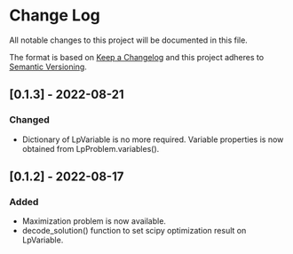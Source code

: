 # Change Log
All notable changes to this project will be documented in this file.

The format is based on [Keep a Changelog](http://keepachangelog.com/)
and this project adheres to [Semantic Versioning](http://semver.org/).

## [0.1.3] - 2022-08-21
### Changed
- Dictionary of LpVariable is no more required. Variable properties is now obtained from LpProblem.variables().

## [0.1.2] - 2022-08-17
### Added
- Maximization problem is now available.
- decode_solution() function to set scipy optimization result on LpVariable. 

